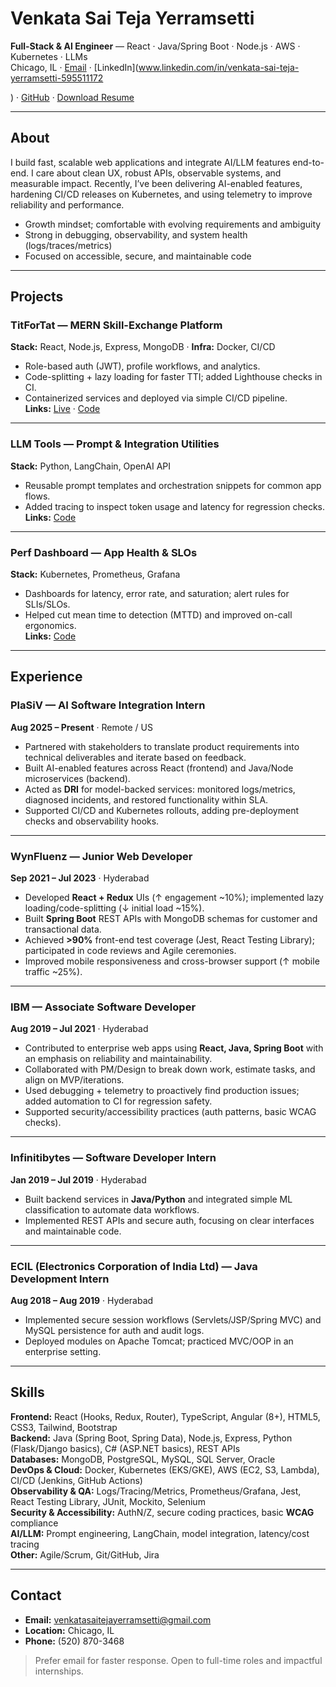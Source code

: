 # Venkata Sai Teja Yerramsetti
**Full-Stack & AI Engineer** — React · Java/Spring Boot · Node.js · AWS · Kubernetes · LLMs  
Chicago, IL · [Email](mailto:venkatasaitejayerramsetti@gmail.com) · [LinkedIn](www.linkedin.com/in/venkata-sai-teja-yerramsetti-595511172

) · [GitHub](https://github.com/yerramsetti97) · [Download Resume](resume.pdf)

---

## About
I build fast, scalable web applications and integrate AI/LLM features end-to-end. I care about clean UX, robust APIs, observable systems, and measurable impact. Recently, I’ve been delivering AI-enabled features, hardening CI/CD releases on Kubernetes, and using telemetry to improve reliability and performance.

- Growth mindset; comfortable with evolving requirements and ambiguity  
- Strong in debugging, observability, and system health (logs/traces/metrics)  
- Focused on accessible, secure, and maintainable code

---

## Projects

### TitForTat — MERN Skill-Exchange Platform
**Stack:** React, Node.js, Express, MongoDB · **Infra:** Docker, CI/CD  
- Role-based auth (JWT), profile workflows, and analytics.  
- Code-splitting + lazy loading for faster TTI; added Lighthouse checks in CI.  
- Containerized services and deployed via simple CI/CD pipeline.  
**Links:** [Live](#) · [Code](#)

---

### LLM Tools — Prompt & Integration Utilities
**Stack:** Python, LangChain, OpenAI API  
- Reusable prompt templates and orchestration snippets for common app flows.  
- Added tracing to inspect token usage and latency for regression checks.  
**Links:** [Code](#)

---

### Perf Dashboard — App Health & SLOs
**Stack:** Kubernetes, Prometheus, Grafana  
- Dashboards for latency, error rate, and saturation; alert rules for SLIs/SLOs.  
- Helped cut mean time to detection (MTTD) and improved on-call ergonomics.  
**Links:** [Code](#)

---

## Experience

### PlaSiV — AI Software Integration Intern  
**Aug 2025 – Present** · Remote / US  
- Partnered with stakeholders to translate product requirements into technical deliverables and iterate based on feedback.  
- Built AI-enabled features across React (frontend) and Java/Node microservices (backend).  
- Acted as **DRI** for model-backed services: monitored logs/metrics, diagnosed incidents, and restored functionality within SLA.  
- Supported CI/CD and Kubernetes rollouts, adding pre-deployment checks and observability hooks.

---

### WynFluenz — Junior Web Developer  
**Sep 2021 – Jul 2023** · Hyderabad  
- Developed **React + Redux** UIs (↑ engagement ~10%); implemented lazy loading/code-splitting (↓ initial load ~15%).  
- Built **Spring Boot** REST APIs with MongoDB schemas for customer and transactional data.  
- Achieved **>90%** front-end test coverage (Jest, React Testing Library); participated in code reviews and Agile ceremonies.  
- Improved mobile responsiveness and cross-browser support (↑ mobile traffic ~25%).

---

### IBM — Associate Software Developer  
**Aug 2019 – Jul 2021** · Hyderabad  
- Contributed to enterprise web apps using **React, Java, Spring Boot** with an emphasis on reliability and maintainability.  
- Collaborated with PM/Design to break down work, estimate tasks, and align on MVP/iterations.  
- Used debugging + telemetry to proactively find production issues; added automation to CI for regression safety.  
- Supported security/accessibility practices (auth patterns, basic WCAG checks).

---

### Infinitibytes — Software Developer Intern  
**Jan 2019 – Jul 2019** · Hyderabad  
- Built backend services in **Java/Python** and integrated simple ML classification to automate data workflows.  
- Implemented REST APIs and secure auth, focusing on clear interfaces and maintainable code.  

---

### ECIL (Electronics Corporation of India Ltd) — Java Development Intern  
**Aug 2018 – Aug 2019** · Hyderabad  
- Implemented secure session workflows (Servlets/JSP/Spring MVC) and MySQL persistence for auth and audit logs.  
- Deployed modules on Apache Tomcat; practiced MVC/OOP in an enterprise setting.

---

## Skills

**Frontend:** React (Hooks, Redux, Router), TypeScript, Angular (8+), HTML5, CSS3, Tailwind, Bootstrap  
**Backend:** Java (Spring Boot, Spring Data), Node.js, Express, Python (Flask/Django basics), C# (ASP.NET basics), REST APIs  
**Databases:** MongoDB, PostgreSQL, MySQL, SQL Server, Oracle  
**DevOps & Cloud:** Docker, Kubernetes (EKS/GKE), AWS (EC2, S3, Lambda), CI/CD (Jenkins, GitHub Actions)  
**Observability & QA:** Logs/Tracing/Metrics, Prometheus/Grafana, Jest, React Testing Library, JUnit, Mockito, Selenium  
**Security & Accessibility:** AuthN/Z, secure coding practices, basic **WCAG** compliance  
**AI/LLM:** Prompt engineering, LangChain, model integration, latency/cost tracing  
**Other:** Agile/Scrum, Git/GitHub, Jira

---

## Contact
- **Email:** [venkatasaitejayerramsetti@gmail.com](mailto:venkatasaitejayerramsetti@gmail.com)  
- **Location:** Chicago, IL  
- **Phone:** (520) 870-3468  

> Prefer email for faster response. Open to full-time roles and impactful internships.
